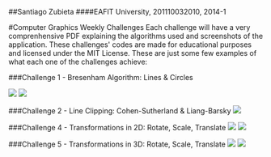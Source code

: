 ##Santiago Zubieta
####EAFIT University, 201110032010, 2014-1 

#Computer Graphics Weekly Challenges
Each challenge will have a very comprenhensive PDF explaining the algorithms used and screenshots of the application. These challenges' codes are made for educational purposes and licensed under the MIT License. These are just some few examples of what each one of the challenges achieve:

###Challenge 1 - Bresenham Algorithm: Lines & Circles

![](https://raw2.github.com/Zubieta/Computer_Graphics/master/Screenshots/CG1_Lines.png) 
![](https://raw2.github.com/Zubieta/Computer_Graphics/master/Screenshots/CG1_Circles.png)

###Challenge 2 - Line Clipping: Cohen-Sutherland & Liang-Barsky
![](https://raw2.github.com/Zubieta/Computer_Graphics/master/Screenshots/CG2_Lines.png) 


###Challenge 4 - Transformations in 2D: Rotate, Scale, Translate
![](https://raw2.github.com/Zubieta/Computer_Graphics/master/Screenshots/CG4_Trans.png) 
![](https://raw2.github.com/Zubieta/Computer_Graphics/master/Screenshots/CG4_GUI.png) 

###Challenge 5 - Transformations in 3D: Rotate, Scale, Translate
![](https://raw2.github.com/Zubieta/Computer_Graphics/master/Screenshots/CG5_Trans.png) 
![](https://raw2.github.com/Zubieta/Computer_Graphics/master/Screenshots/CG5_GUI.png) 